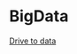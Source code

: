 # BigData


[Drive to data](https://drive.google.com/drive/folders/1R7UWpefg39LEEsxeblDw1WLGfZohhVbQ?usp=sharing)
